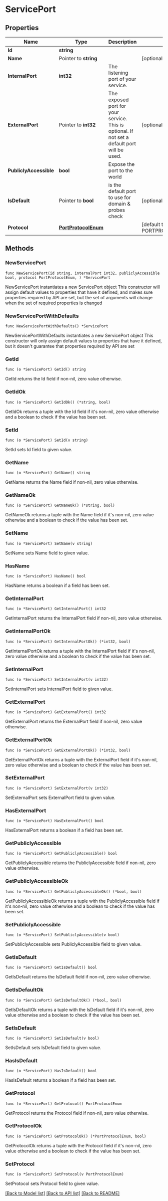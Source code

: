 # ServicePort

## Properties

Name | Type | Description | Notes
------------ | ------------- | ------------- | -------------
**Id** | **string** |  | 
**Name** | Pointer to **string** |  | [optional] 
**InternalPort** | **int32** | The listening port of your service. | 
**ExternalPort** | Pointer to **int32** | The exposed port for your service. This is optional. If not set a default port will be used. | [optional] 
**PubliclyAccessible** | **bool** | Expose the port to the world | 
**IsDefault** | Pointer to **bool** | is the default port to use for domain &amp; probes check | [optional] 
**Protocol** | [**PortProtocolEnum**](PortProtocolEnum.md) |  | [default to PORTPROTOCOLENUM_HTTP]

## Methods

### NewServicePort

`func NewServicePort(id string, internalPort int32, publiclyAccessible bool, protocol PortProtocolEnum, ) *ServicePort`

NewServicePort instantiates a new ServicePort object
This constructor will assign default values to properties that have it defined,
and makes sure properties required by API are set, but the set of arguments
will change when the set of required properties is changed

### NewServicePortWithDefaults

`func NewServicePortWithDefaults() *ServicePort`

NewServicePortWithDefaults instantiates a new ServicePort object
This constructor will only assign default values to properties that have it defined,
but it doesn't guarantee that properties required by API are set

### GetId

`func (o *ServicePort) GetId() string`

GetId returns the Id field if non-nil, zero value otherwise.

### GetIdOk

`func (o *ServicePort) GetIdOk() (*string, bool)`

GetIdOk returns a tuple with the Id field if it's non-nil, zero value otherwise
and a boolean to check if the value has been set.

### SetId

`func (o *ServicePort) SetId(v string)`

SetId sets Id field to given value.


### GetName

`func (o *ServicePort) GetName() string`

GetName returns the Name field if non-nil, zero value otherwise.

### GetNameOk

`func (o *ServicePort) GetNameOk() (*string, bool)`

GetNameOk returns a tuple with the Name field if it's non-nil, zero value otherwise
and a boolean to check if the value has been set.

### SetName

`func (o *ServicePort) SetName(v string)`

SetName sets Name field to given value.

### HasName

`func (o *ServicePort) HasName() bool`

HasName returns a boolean if a field has been set.

### GetInternalPort

`func (o *ServicePort) GetInternalPort() int32`

GetInternalPort returns the InternalPort field if non-nil, zero value otherwise.

### GetInternalPortOk

`func (o *ServicePort) GetInternalPortOk() (*int32, bool)`

GetInternalPortOk returns a tuple with the InternalPort field if it's non-nil, zero value otherwise
and a boolean to check if the value has been set.

### SetInternalPort

`func (o *ServicePort) SetInternalPort(v int32)`

SetInternalPort sets InternalPort field to given value.


### GetExternalPort

`func (o *ServicePort) GetExternalPort() int32`

GetExternalPort returns the ExternalPort field if non-nil, zero value otherwise.

### GetExternalPortOk

`func (o *ServicePort) GetExternalPortOk() (*int32, bool)`

GetExternalPortOk returns a tuple with the ExternalPort field if it's non-nil, zero value otherwise
and a boolean to check if the value has been set.

### SetExternalPort

`func (o *ServicePort) SetExternalPort(v int32)`

SetExternalPort sets ExternalPort field to given value.

### HasExternalPort

`func (o *ServicePort) HasExternalPort() bool`

HasExternalPort returns a boolean if a field has been set.

### GetPubliclyAccessible

`func (o *ServicePort) GetPubliclyAccessible() bool`

GetPubliclyAccessible returns the PubliclyAccessible field if non-nil, zero value otherwise.

### GetPubliclyAccessibleOk

`func (o *ServicePort) GetPubliclyAccessibleOk() (*bool, bool)`

GetPubliclyAccessibleOk returns a tuple with the PubliclyAccessible field if it's non-nil, zero value otherwise
and a boolean to check if the value has been set.

### SetPubliclyAccessible

`func (o *ServicePort) SetPubliclyAccessible(v bool)`

SetPubliclyAccessible sets PubliclyAccessible field to given value.


### GetIsDefault

`func (o *ServicePort) GetIsDefault() bool`

GetIsDefault returns the IsDefault field if non-nil, zero value otherwise.

### GetIsDefaultOk

`func (o *ServicePort) GetIsDefaultOk() (*bool, bool)`

GetIsDefaultOk returns a tuple with the IsDefault field if it's non-nil, zero value otherwise
and a boolean to check if the value has been set.

### SetIsDefault

`func (o *ServicePort) SetIsDefault(v bool)`

SetIsDefault sets IsDefault field to given value.

### HasIsDefault

`func (o *ServicePort) HasIsDefault() bool`

HasIsDefault returns a boolean if a field has been set.

### GetProtocol

`func (o *ServicePort) GetProtocol() PortProtocolEnum`

GetProtocol returns the Protocol field if non-nil, zero value otherwise.

### GetProtocolOk

`func (o *ServicePort) GetProtocolOk() (*PortProtocolEnum, bool)`

GetProtocolOk returns a tuple with the Protocol field if it's non-nil, zero value otherwise
and a boolean to check if the value has been set.

### SetProtocol

`func (o *ServicePort) SetProtocol(v PortProtocolEnum)`

SetProtocol sets Protocol field to given value.



[[Back to Model list]](../README.md#documentation-for-models) [[Back to API list]](../README.md#documentation-for-api-endpoints) [[Back to README]](../README.md)


